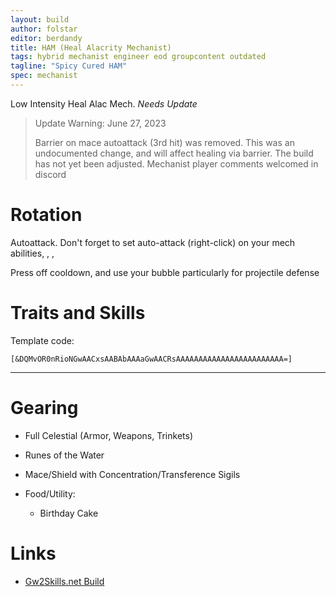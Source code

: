 ```yaml
---
layout: build
author: folstar
editor: berdandy
title: HAM (Heal Alacrity Mechanist)
tags: hybrid mechanist engineer eod groupcontent outdated
tagline: "Spicy Cured HAM"
spec: mechanist
---
```


Low Intensity Heal Alac Mech. *Needs Update*

> Update Warning: June 27, 2023
> 
> Barrier on mace autoattack (3rd hit) was removed. This was an undocumented change, and will affect healing via barrier. The build has not yet been adjusted. Mechanist player comments welcomed in discord

# Rotation

Autoattack. Don't forget to set auto-attack (right-click) on your mech abilities, 
<span data-aw2-key="F1" data-aw2-skill="63365"/>,
<span data-aw2-key="F2" data-aw2-skill="63293"/>,
<span data-aw2-key="F3" data-aw2-skill="63141"/>

Press <span data-aw2-key="2" data-aw2-skill="63169"/> off cooldown, and use your bubble <span data-aw2-key="7" data-aw2-skill="63262"/> particularly for projectile defense

# Traits and Skills

Template code:

`[&DQMvOR0nRioNGwAACxsAABAbAAAaGwAACRsAAAAAAAAAAAAAAAAAAAAAAAA=]`

---

<div
  data-armory-embed='skills'
  data-armory-ids='63049,63262,63111,63253,63095'
>
</div>
<div
  data-armory-embed='specializations'
  data-armory-ids='47,29,70'
  data-armory-47-traits='394,1834,1916'
  data-armory-29-traits='521,520,1871'
  data-armory-70-traits='2296,2276,2281'
>
</div>

# Gearing

- Full Celestial (Armor, Weapons, Trinkets)
- Runes of the Water
- Mace/Shield with Concentration/Transference Sigils

- Food/Utility:
  - Birthday Cake

# Links

- [Gw2Skills.net Build](http://gw2skills.net/editor/?PegAk6lxyaZuYx4JPdGVB-zxIY1ohvMqOBSvA0dZ6RAA-e)
